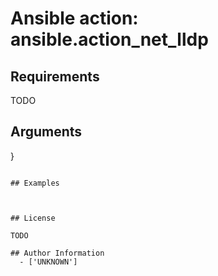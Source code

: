 # Ansible action: ansible.action_net_lldp





## Requirements

TODO

## Arguments

}
```

## Examples



## License

TODO

## Author Information
  - ['UNKNOWN']
